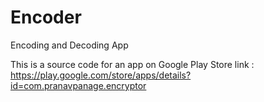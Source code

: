 # Encoder
Encoding and Decoding App

This is a source code for an app on Google Play Store
link : https://play.google.com/store/apps/details?id=com.pranavpanage.encryptor
